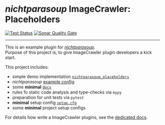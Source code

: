 # _nichtparasoup_ ImageCrawler: Placeholders

[![Test Status](https://img.shields.io/github/workflow/status/k4cg/nichtparasoup/Test%20PythonPluginExample/3.0-dev)](https://github.com/k4cg/nichtparasoup/actions?query=workflow%3A%22Test+PythonPluginExample%22+branch%3A3.0-dev)
[![Sonar Quality Gate](https://img.shields.io/sonar/quality_gate/nichtparasoup:PythonPluginExample?server=https%3A%2F%2Fsonarcloud.io)](https://sonarcloud.io/dashboard?id=nichtparasoup%3APythonPluginExample)

----
This is an example plugin for [_nichtparasoup_](https://pypi.org/project/nichtparasoup/).  
Purpose of this project is, to give ImageCrawler plugin developers a kick start.

This project includes:
* simple demo implementation [`nichtparasoup_placeholders`](src)
* _nichtparasoup_ [example config](examples)
* some **minimal** [`docs`](docs)
* rules fo static code analysis and type-checks via `mypy`
* preparation for unit tests via `pytest`
* **minimal** setup config [`setup.cfg`](setup.cfg)
* some **minimal** project setup configs

For details how write a ImageCrawler plugins,
see the [dedicated docs](../python-package/docs/dev/plugin-development/index.md). 
